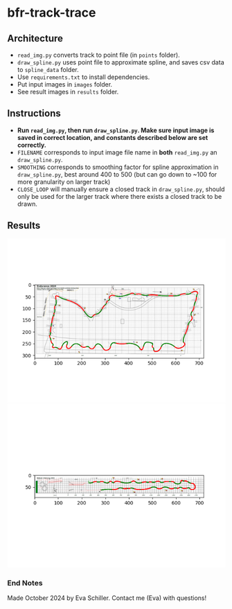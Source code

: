 # bfr-track-trace

## Architecture

* `read_img.py` converts track to point file (in `points` folder). 
* `draw_spline.py` uses point file to approximate spline, and saves csv data to `spline_data` folder.
* Use `requirements.txt` to install dependencies. 
* Put input images in `images` folder.
* See result images in `results` folder.

## Instructions

* **Run `read_img.py`, then run `draw_spline.py`. Make sure input image is saved in correct location, and constants described below are set correctly.**
* `FILENAME` corresponds to input image file name in **both** `read_img.py` an `draw_spline.py`.
* `SMOOTHING` corresponds to smoothing factor for spline approximation in `draw_spline.py`, best around 400 to 500 (but can go down to ~100 for more granularity on larger track)
* `CLOSE_LOOP` will manually ensure a closed track in `draw_spline.py`, should only be used for the larger track where there exists a closed track to be drawn. 

## Results
![results_one](results/1_spline.png)
![results_two](results/2_spline.png)

### End Notes

Made October 2024 by Eva Schiller.
Contact me (Eva) with questions!

